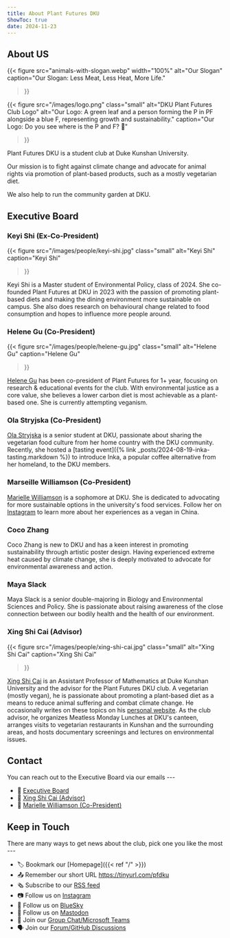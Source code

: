 ```yaml
---
title: About Plant Futures DKU
ShowToc: true
date: 2024-11-23
---
```


## About US

{{< 
    figure 
    src="animals-with-slogan.webp" width="100%"
    alt="Our Slogan"
    caption="Our Slogan: Less Meat, Less Heat, More Life."
>}}

{{< 
    figure 
    src="/images/logo.png" class="small" alt="DKU Plant Futures Club Logo"
    alt="Our Logo: A green leaf and a person forming the P in PF alongside a blue F, representing growth and sustainability."
    caption="Our Logo: Do you see where is the P and F? 🙂"
>}}

Plant Futures DKU is a student club at Duke Kunshan University.

Our mission is to fight against climate change and advocate for animal rights via
promotion of plant-based products, such as a mostly vegetarian diet.

We also help to run the community garden at DKU.

## Executive Board

### Keyi Shi (Ex-Co-President)

{{< 
    figure 
    src="/images/people/keyi-shi.jpg" class="small" alt="Keyi Shi"
    caption="Keyi Shi"
>}}

Keyi Shi is a Master student of Environmental Policy, class of 2024. She co-founded Plant
Futures at DKU in 2023 with the passion of promoting plant-based diets and making the
dining environment more sustainable on campus. She also does research on behavioural change
related to food consumption and hopes to influence more people around.

### Helene Gu (Co-President)

{{< 
    figure 
    src="/images/people/helene-gu.jpg" class="small" alt="Helene Gu" 
    caption="Helene Gu"
>}}

[Helene Gu](mailto:helene.gu@dukekunshan.edu.cn) has been co-president of Plant Futures for 1+ year,
focusing on research & educational events for the club.
With environmental justice as a core value,
she believes a lower carbon diet is most achievable as a plant-based one.
She is currently attempting veganism.

### Ola Stryjska (Co-President)

[Ola Stryjska](mailto:aleksandra.stryjska@dukekunshan.edu.cn) is a senior student at DKU,
passionate about sharing the vegetarian food culture from her home country with the DKU
community. 
Recently, she hosted a [tasting event]({% link _posts/2024-08-19-inka-tasting.markdown %})
to introduce Inka, a popular coffee alternative from her homeland, to the DKU members.

### Marseille Williamson (Co-President)

[Marielle Williamson](mailto:marielle.williamson@dukekunshan.edu.cn) is a sophomore at DKU. She is dedicated to advocating for more sustainable options in the university's food services. Follow her on [Instagram](https://www.instagram.com/marielle__williamson) to learn more about her experiences as a vegan in China.

### Coco Zhang

Coco Zhang is new to DKU and has a keen interest in promoting sustainability through
artistic poster design. Having experienced extreme heat caused by climate change, she is
deeply motivated to advocate for environmental awareness and action.

### Maya Slack

Maya Slack is a senior double-majoring in Biology and Environmental Sciences and Policy.
She is passionate about raising awareness of the close connection between our bodily
health and the health of our environment.

### Xing Shi Cai (Advisor)

{{< 
    figure 
    src="/images/people/xing-shi-cai.jpg" class="small" alt="Xing Shi Cai"
    caption="Xing Shi Cai"
>}}

[Xing Shi Cai](mailto:xingshi.cai@dukekunshan.edu.cn) is an Assistant Professor of
Mathematics at Duke Kunshan University and the advisor for the Plant Futures DKU club. A
vegetarian (mostly vegan), he is passionate about promoting a plant-based diet as a means
to reduce animal suffering and combat climate change. He occasionally writes on these
topics on his [personal website](https://newptcai.gitlab.io/). As the club advisor, he
organizes Meatless Monday Lunches at DKU's canteen, arranges visits to vegetarian
restaurants in Kunshan and the surrounding areas, and hosts documentary screenings and
lectures on environmental issues.

## Contact

You can reach out to the Executive Board via our emails ---

- :email: [Executive Board](mailto:4c1abb1e.ProdDuke.onmicrosoft.com@amer.teams.ms)
- :email: [Xing Shi Cai (Advisor)](mailto:xingshi.cai@dukekunshan.edu.cn)
- :email: [Marielle Williamson (Co-President)](mailto:marielle.williamson@dukekunshan.edu.cn)

## Keep in Touch

There are many ways to get news about the club, pick one you like the most ---

- 🏷️ Bookmark our [Homepage]({{< ref "/" >}})
- 📤 Remember our short URL https://tinyurl.com/pfdku
- 🗞️ Subscribe to our [RSS feed](/index.xml)
- 📷 Follow us on [Instagram](https://www.instagram.com/plantfuturesdku/)
- 🦋 Follow us on [BlueSky](https://bsky.app/profile/plantfuturesdku.bsky.social)
- 🐘 Follow us on [Mastodon](https://mastodon.world/@plantfuturesdku)
- 💬 Join our [Group Chat/Microsoft Teams](https://teams.microsoft.com/l/team/19%3As6SZBTPi7s1f4rHlBfk9aozuwQEAwzQO-yboEB1bxwM1%40thread.tacv2/conversations?groupId=855d3ffe-800c-46a5-a8b4-ec2e656d031f&tenantId=cb72c54e-4a31-4d9e-b14a-1ea36dfac94c)
- 🗣️ Join our [Forum/GitHub Discussions](https://github.com/dku-plant-futures/dku-plant-futures.github.io/discussions)

